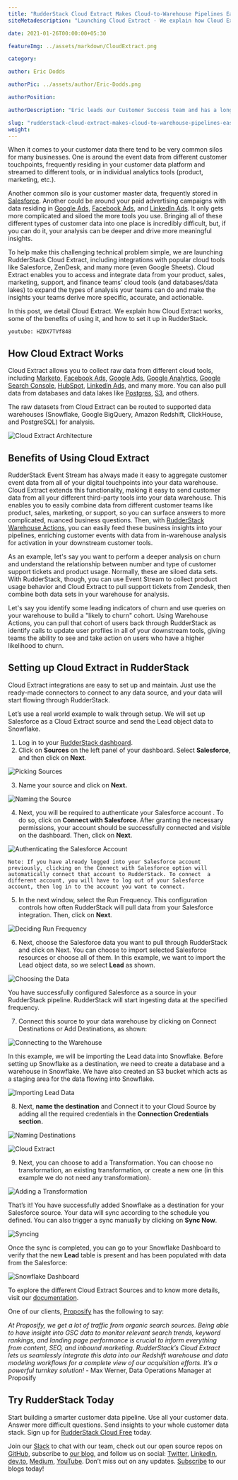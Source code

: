 ```yaml
---
title: "RudderStack Cloud Extract Makes Cloud-to-Warehouse Pipelines Easy"
siteMetadescription: "Launching Cloud Extract - We explain how Cloud Extract works, some of the benefits of using it, and how to set it up in RudderStack."

date: 2021-01-26T00:00:00+05:30

featureImg: ../assets/markdown/CloudExtract.png

category:

author: Eric Dodds

authorPic: ../assets/author/Eric-Dodds.png

authorPosition:

authorDescription: "Eric leads our Customer Success team and has a long history of helping companies architect customer data stacks and use their data to grow."

slug: "rudderstack-cloud-extract-makes-cloud-to-warehouse-pipelines-easy"
weight: 
---
```


When it comes to your customer data there tend to be very common silos for many businesses. One is around the event data from different customer touchpoints, frequently residing in your customer data platform and streamed to different tools, or in individual analytics tools (product, marketing, etc.). 

Another common silo is your customer master data, frequently stored in [Salesforce](https://www.salesforce.com/). Another could be around your paid advertising campaigns with data residing in [Google Ads](https://ads.google.com/), [Facebook Ads](https://www.facebook.com/business/ads), and [LinkedIn Ads](https://business.linkedin.com/marketing-solutions/ads). It only gets more complicated and siloed the more tools you use. Bringing all of these different types of customer data into one place is incredibly difficult, but, if you can do it, your analysis can be deeper and drive more meaningful insights.

To help make this challenging technical problem simple, we are launching RudderStack Cloud Extract, including integrations with popular cloud tools like Salesforce, ZenDesk, and many more (even Google Sheets). Cloud Extract enables you to access and integrate data from your product, sales, marketing, support, and finance teams’ cloud tools (and databases/data lakes) to expand the types of analysis your teams can do and make the insights your teams derive more specific, accurate, and actionable.  

In this post, we detail Cloud Extract. We explain how Cloud Extract works, some of the benefits of using it, and how to set it up in RudderStack.


`youtube: HZDX7TVf848`


## How Cloud Extract Works

Cloud Extract allows you to collect raw data from different cloud tools, including [Marketo](https://www.marketo.com/), [Facebook Ads](https://www.facebook.com/business/ads), [Google Ads](https://ads.google.com/), [Google Analytics](https://analytics.google.com/), [Google Search Console](https://search.google.com/search-console/welcome), [HubSpot](https://www.hubspot.com/), [LinkedIn Ads](https://business.linkedin.com/marketing-solutions/ads), and many more. You can also pull data from databases and data lakes like [Postgres](https://www.postgresql.org/), [S3](https://aws.amazon.com/s3/), and others. 

The raw datasets from Cloud Extract can be routed to supported data warehouses (Snowflake, Google BigQuery, Amazon Redshift, ClickHouse, and PostgreSQL) for analysis.




![Cloud Extract Architecture](../assets/markdown/rudderstack-cloud-extract-architecture.png)



## Benefits of Using Cloud Extract

RudderStack Event Stream has always made it easy to aggregate customer event data from all of your digital touchpoints into your data warehouse. Cloud Extract extends this functionality, making it easy to send customer data from all your different third-party tools into your data warehouse. This enables you to easily combine data from different customer teams like product, sales, marketing, or support, so you can surface answers to more complicated, nuanced business questions. Then, with [RudderStack Warehouse Actions](https://rudderstack.com/blog/rudderstack-warehouse-actions-unlocks-the-data-in-your-warehouse), you can easily feed these business insights into your pipelines, enriching customer events with data from in-warehouse analysis for activation in your downstream customer tools.

As an example, let's say you want to perform a deeper analysis on churn and understand the relationship between number and type of customer support tickets and product usage. Normally, these are siloed data sets. With RudderStack, though, you can use Event Stream to collect product usage behavior and Cloud Extract to pull support tickets from Zendesk, then combine both data sets in your warehouse for analysis.

Let's say you identify some leading indicators of churn and use queries on your warehouse to build a "likely to churn" cohort. Using Warehouse Actions, you can pull that cohort of users back through RudderStack as identify calls to update user profiles in all of your downstream tools, giving teams the ability to see and take action on users who have a higher likelihood to churn.


## Setting up Cloud Extract in RudderStack

Cloud Extract integrations are easy to set up and maintain. Just use the ready-made connectors to connect to any data source, and your data will start flowing through RudderStack. 

Let’s use a real world example to walk through setup. We will set up Salesforce as a Cloud Extract source and send the Lead object data to Snowflake. 



1. Log in to your [RudderStack dashboard](https://app.rudderstack.com/).
2. Click on **Sources** on the left panel of your dashboard. Select **Salesforce**, and then click on **Next**.



![Picking Sources](../assets/markdown/Cloud2.png)




3. Name your source and click on **Next.**




![Naming the Source](../assets/markdown/Cloud3.png)



4. Next, you will be required to authenticate your Salesforce account . To do so, click on **Connect with Salesforce**.  After granting the necessary permissions, your account should be successfully connected and visible on the dashboard. Then, click on **Next**.



![Authenticating the Salesforce Account](../assets/markdown/Cloud4.png)


```
Note: If you have already logged into your Salesforce account previously, clicking on the Connect with Salesforce option will automatically connect that account to RudderStack. To connect  a different account, you will have to log out of your Salesforce account, then log in to the account you want to connect.
```




5. In the next window, select the Run Frequency. This configuration controls how often RudderStack will pull data from your Salesforce integration. Then, click on **Next**.



![Deciding Run Frequency](../assets/markdown/Cloud5.png)




6. Next, choose the Salesforce data you want to pull through RudderStack and click on Next. You can choose to import selected Salesforce resources or choose all of them. In this example, we want to import the Lead object data, so we select **Lead** as shown.



![Choosing the Data](../assets/markdown/Cloud6.png)

You have successfully configured Salesforce as a source in your RudderStack pipeline. RudderStack will start ingesting data at the specified frequency. 



7. Connect this source to your data warehouse by clicking on Connect Destinations or Add Destinations, as shown: 



![Connecting to the Warehouse](../assets/markdown/Cloud7.png)

In this example, we will be importing the Lead data into Snowflake. Before setting up Snowflake as a destination, we need to create a database and a warehouse in Snowflake. We have also created an S3 bucket which acts as a staging area for the data flowing into Snowflake.



![Importing Lead Data](../assets/markdown/Cloud8.png)




8. Next, **name the destination** and Connect it to your Cloud Source by adding all the required credentials in the **Connection Credentials **section**.**




![Naming Destinations](../assets/markdown/Cloud9.png)




![Cloud Extract](../assets/markdown/Cloud10.png)



9. Next, you can choose to add a Transformation. You can choose no transformation, an existing transformation, or create a new one (in this example we do not need any transformation).




![Adding a Transformation](../assets/markdown/Cloud11.png)

That’s it! You have successfully added Snowflake as a destination for your Salesforce source. Your data will sync according to the schedule you defined. You can also trigger a sync manually by clicking on **Sync Now**.




![Syncing](../assets/markdown/Cloud12.png)

Once the sync is completed, you can go to your Snowflake Dashboard to verify that the new **Lead** table is present and  has been populated with data from the Salesforce:  




![Snowflake Dashboard](../assets/markdown/Cloud13.png)


To explore the different Cloud Extract Sources and to know more details, visit our [documentation](https://docs.rudderstack.com/sources).

One of our clients, [Proposify](https://www.proposify.com/) has the following to say:

_At Proposify, we get a lot of traffic from organic search sources. Being able to have insight into GSC data to monitor relevant search trends, keyword rankings, and landing page performance is crucial to inform everything from content, SEO, and inbound marketing. RudderStack’s Cloud Extract lets us seamlessly integrate this data into our Redshift warehouse and data modeling workflows for a complete view of our acquisition efforts. It’s a powerful turnkey solution!_ - Max Werner, Data Operations Manager at Proposify


## Try RudderStack Today

Start building a smarter customer data pipeline. Use all your customer data. Answer more difficult questions. Send insights to your whole customer data stack. Sign up for [RudderStack Cloud Free](https://app.rudderlabs.com/signup?type=freetrial) today.

Join our [Slack](https://resources.rudderstack.com/join-rudderstack-slack) to chat with our team, check out our open source repos on [GitHub](https://github.com/rudderlabs), subscribe to [our blog](https://rudderstack.com/blog/), and follow us on social: [Twitter](https://twitter.com/RudderStack), [LinkedIn](https://www.linkedin.com/company/rudderlabs/), [dev.to](https://dev.to/rudderstack), [Medium](https://rudderstack.medium.com/), [YouTube](https://www.youtube.com/channel/UCgV-B77bV_-LOmKYHw8jvBw). Don’t miss out on any updates. [Subscribe](https://rudderstack.com/blog/) to our blogs today!
